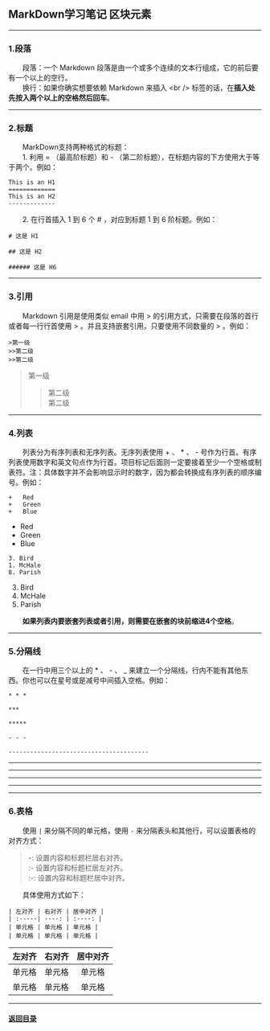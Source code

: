 ## MarkDown学习笔记 区块元素
---
### 1.段落

&emsp;&emsp;段落：一个 Markdown 段落是由一个或多个连续的文本行组成，它的前后要有一个以上的空行。  
&emsp;&emsp;换行：如果你确实想要依赖 Markdown 来插入 &lt;br /> 标签的话，在**插入处先按入两个以上的空格然后回车**。

---
### 2.标题
&emsp;&emsp;MarkDown支持两种格式的标题：  
&emsp;&emsp;1. 利用 = （最高阶标题）和 - （第二阶标题），在标题内容的下方使用大于等于两个。例如：  
```
This is an H1
=============
This is an H2
-------------
```

&emsp;&emsp;2. 在行首插入 1 到 6 个 # ，对应到标题 1 到 6 阶标题。例如：  
```
# 这是 H1

## 这是 H2

###### 这是 H6
```
---
### 3.引用
&emsp;&emsp;Markdown 引用是使用类似 email 中用 > 的引用方式，只需要在段落的首行或者每一行行首使用 > 。并且支持嵌套引用，只要使用不同数量的 > 。例如：
```
>第一级  
>>第二级
>>第二级
```

>第一级  
>>第二级  
>>第二级  

---
### 4.列表
&emsp;&emsp;列表分为有序列表和无序列表。无序列表使用 + 、 * 、 - 号作为行首。有序列表使用数字和英文句点作为行首。项目标记后面则一定要接着至少一个空格或制表符。注：具体数字并不会影响显示时的数字，因为都会转换成有序列表的顺序编号。例如：
```
+   Red
+   Green
+   Blue
```

+   Red
+   Green
+   Blue

```
3. Bird
1. McHale
8. Parish
```

3. Bird
1. McHale
8. Parish

&emsp;&emsp;**如果列表内要嵌套列表或者引用，则需要在嵌套的块前缩进4个空格**。

---
### 5.分隔线
&emsp;&emsp;在一行中用三个以上的 * 、 - 、 _ 来建立一个分隔线，行内不能有其他东西。你也可以在星号或是减号中间插入空格。例如：
```
* * *

***

*****

- - -

---------------------------------------
```
* * *

***

*****

- - -

---------------------------------------

### 6.表格

&emsp;&emsp;使用 `|` 来分隔不同的单元格，使用 `-` 来分隔表头和其他行，可以设置表格的对齐方式：
>-: 设置内容和标题栏居右对齐。  
>:- 设置内容和标题栏居左对齐。  
>:-: 设置内容和标题栏居中对齐。  

&emsp;&emsp;具体使用方式如下：
```
| 左对齐 | 右对齐 | 居中对齐 |
| :-----| ----: | :----: |
| 单元格 | 单元格 | 单元格 |
| 单元格 | 单元格 | 单元格 |
```
| 左对齐 | 右对齐 | 居中对齐 |
| :-----| ----: | :----: |
| 单元格 | 单元格 | 单元格 |
| 单元格 | 单元格 | 单元格 |

---

#### [返回目录](./)

